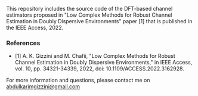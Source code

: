 This repository includes the source code of the DFT-based channel estimators proposed in "Low Complex Methods for Robust Channel
Estimation in Doubly Dispersive Environments" paper [1] that is published in the IEEE Access, 2022. 


### References
- [1] A. K. Gizzini and M. Chafii, "Low Complex Methods for Robust Channel Estimation in Doubly Dispersive Environments," in IEEE Access, vol. 10, pp. 34321-34339, 2022, doi: 10.1109/ACCESS.2022.3162928.

For more information and questions, please contact me on abdulkarimgizzini@gmail.com 

